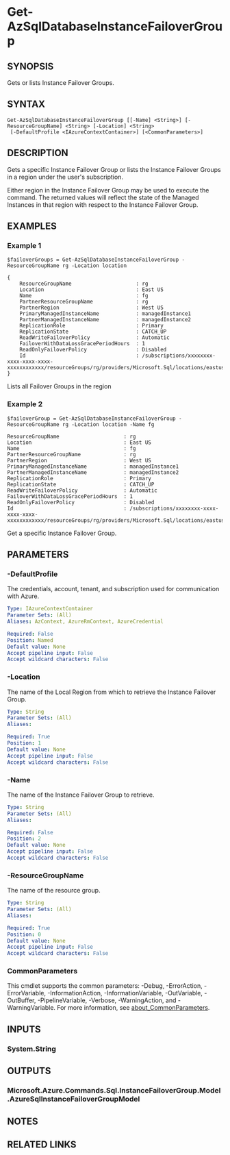 ﻿---
external help file: Microsoft.Azure.PowerShell.Cmdlets.Sql.dll-Help.xml
Module Name: Az.Sql
online version: https://learn.microsoft.com/powershell/module/az.sql/get-azsqldatabaseinstancefailovergroup
schema: 2.0.0
---

# Get-AzSqlDatabaseInstanceFailoverGroup

## SYNOPSIS
Gets or lists Instance Failover Groups.

## SYNTAX

```
Get-AzSqlDatabaseInstanceFailoverGroup [[-Name] <String>] [-ResourceGroupName] <String> [-Location] <String>
 [-DefaultProfile <IAzureContextContainer>] [<CommonParameters>]
```

## DESCRIPTION
Gets a specific Instance Failover Group or lists the Instance Failover Groups in a region under the user's subscription.

Either region in the Instance Failover Group may be used to execute the command.
The returned values will reflect the state of the Managed Instances in that region with respect to the Instance Failover Group.

## EXAMPLES

### Example 1
```
$failoverGroups = Get-AzSqlDatabaseInstanceFailoverGroup -ResourceGroupName rg -Location location

{
	ResourceGroupName                     : rg
	Location                              : East US
	Name                                  : fg
	PartnerResourceGroupName              : rg
	PartnerRegion                         : West US
	PrimaryManagedInstanceName            : managedInstance1
	PartnerManagedInstanceName            : managedInstance2
	ReplicationRole                       : Primary
	ReplicationState                      : CATCH_UP
	ReadWriteFailoverPolicy               : Automatic
	FailoverWithDataLossGracePeriodHours  : 1
	ReadOnlyFailoverPolicy                : Disabled
	Id                                    : /subscriptions/xxxxxxxx-xxxx-xxxx-xxxx-xxxxxxxxxxxx/resourceGroups/rg/providers/Microsoft.Sql/locations/eastus/instanceFailoverGroups/fg
}
```

Lists all Failover Groups in the region

### Example 2
```
$failoverGroup = Get-AzSqlDatabaseInstanceFailoverGroup -ResourceGroupName rg -Location location -Name fg

ResourceGroupName                     : rg
Location                              : East US
Name                                  : fg
PartnerResourceGroupName              : rg
PartnerRegion                         : West US
PrimaryManagedInstanceName            : managedInstance1
PartnerManagedInstanceName            : managedInstance2
ReplicationRole                       : Primary
ReplicationState                      : CATCH_UP
ReadWriteFailoverPolicy               : Automatic
FailoverWithDataLossGracePeriodHours  : 1
ReadOnlyFailoverPolicy                : Disabled
Id                                    : /subscriptions/xxxxxxxx-xxxx-xxxx-xxxx-xxxxxxxxxxxx/resourceGroups/rg/providers/Microsoft.Sql/locations/eastus/instanceFailoverGroups/fg
```

Get a specific Instance Failover Group.

## PARAMETERS

### -DefaultProfile
The credentials, account, tenant, and subscription used for communication with Azure.

```yaml
Type: IAzureContextContainer
Parameter Sets: (All)
Aliases: AzContext, AzureRmContext, AzureCredential

Required: False
Position: Named
Default value: None
Accept pipeline input: False
Accept wildcard characters: False
```

### -Location
The name of the Local Region from which to retrieve the Instance Failover Group.

```yaml
Type: String
Parameter Sets: (All)
Aliases:

Required: True
Position: 1
Default value: None
Accept pipeline input: False
Accept wildcard characters: False
```

### -Name
The name of the Instance Failover Group to retrieve.

```yaml
Type: String
Parameter Sets: (All)
Aliases:

Required: False
Position: 2
Default value: None
Accept pipeline input: False
Accept wildcard characters: False
```

### -ResourceGroupName
The name of the resource group.

```yaml
Type: String
Parameter Sets: (All)
Aliases:

Required: True
Position: 0
Default value: None
Accept pipeline input: False
Accept wildcard characters: False
```

### CommonParameters
This cmdlet supports the common parameters: -Debug, -ErrorAction, -ErrorVariable, -InformationAction, -InformationVariable, -OutVariable, -OutBuffer, -PipelineVariable, -Verbose, -WarningAction, and -WarningVariable. For more information, see [about_CommonParameters](http://go.microsoft.com/fwlink/?LinkID=113216).

## INPUTS

### System.String
## OUTPUTS

### Microsoft.Azure.Commands.Sql.InstanceFailoverGroup.Model.AzureSqlInstanceFailoverGroupModel
## NOTES

## RELATED LINKS
